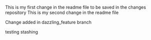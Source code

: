 This is my first change in the readme file to be saved in the changes repository
This is my second change in the readme file 

Change added in dazzling_feature branch

testing stashing 

